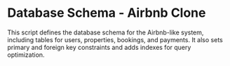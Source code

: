 # Database Schema - Airbnb Clone

This script defines the database schema for the Airbnb-like system, including tables for users, properties, bookings, and payments. It also sets primary and foreign key constraints and adds indexes for query optimization.

